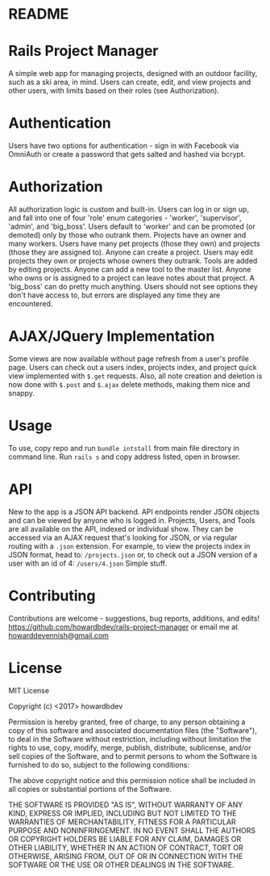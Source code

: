 # README

# Rails Project Manager
  A simple web app for managing projects, designed with an outdoor facility, such as a ski area, in mind.  Users can create, edit, and view projects and other users, with limits based on their roles (see Authorization).  

# Authentication
  Users have two options for authentication - sign in with Facebook via OmniAuth or create a password that gets salted and hashed via bcrypt.

# Authorization
  All authorization logic is custom and built-in.  Users can log in or sign up, and fall into one of four 'role' enum categories - 'worker', 'supervisor', 'admin', and 'big_boss'.  Users default to 'worker' and can be promoted (or demoted) only by those who outrank them.  Projects have an owner and many workers.  Users have many pet projects (those they own) and projects (those they are assigned to).  Anyone can create a project.  Users may edit projects they own or projects whose owners they outrank.  Tools are added by editing projects.  Anyone can add a new tool to the master list.  Anyone who owns or is assigned to a project can leave notes about that project.  A 'big_boss' can do pretty much anything.  Users should not see options they don't have access to, but errors are displayed any time they are encountered.

# AJAX/JQuery Implementation
  Some views are now available without page refresh from a user's profile page.  Users can check out a users index, projects index, and project quick view implemented with `$.get` requests.  Also, all note creation and deletion is now done with `$.post` and `$.ajax` delete methods, making them nice and snappy.

# Usage
To use, copy repo and run `bundle intstall` from main file directory in command line.
Run `rails s` and copy address listed, open in browser.

# API
  New to the app is a JSON API backend.  API endpoints render JSON objects and can be viewed by anyone who is logged in.  Projects, Users, and Tools are all available on the API, indexed or individual show. They can be accessed via an AJAX request that's looking for JSON, or via regular routing with a `.json` extension.  For example, to view the projects index in JSON format, head to:
    `/projects.json`
    or, to check out a JSON version of a user with an id of 4:
    `/users/4.json`
    Simple stuff.

# Contributing
Contributions are welcome - suggestions, bug reports, additions, and edits! https://github.com/howardbdev/rails-project-manager or email me at howarddevennish@gmail.com

# License

MIT License

Copyright (c) <2017> howardbdev

Permission is hereby granted, free of charge, to any person obtaining a copy
of this software and associated documentation files (the "Software"), to deal
in the Software without restriction, including without limitation the rights
to use, copy, modify, merge, publish, distribute, sublicense, and/or sell
copies of the Software, and to permit persons to whom the Software is
furnished to do so, subject to the following conditions:

The above copyright notice and this permission notice shall be included in all
copies or substantial portions of the Software.

THE SOFTWARE IS PROVIDED "AS IS", WITHOUT WARRANTY OF ANY KIND, EXPRESS OR
IMPLIED, INCLUDING BUT NOT LIMITED TO THE WARRANTIES OF MERCHANTABILITY,
FITNESS FOR A PARTICULAR PURPOSE AND NONINFRINGEMENT. IN NO EVENT SHALL THE
AUTHORS OR COPYRIGHT HOLDERS BE LIABLE FOR ANY CLAIM, DAMAGES OR OTHER
LIABILITY, WHETHER IN AN ACTION OF CONTRACT, TORT OR OTHERWISE, ARISING FROM,
OUT OF OR IN CONNECTION WITH THE SOFTWARE OR THE USE OR OTHER DEALINGS IN THE
SOFTWARE.
